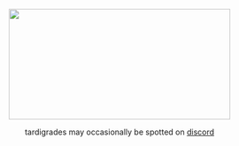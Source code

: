 <p align="center">
<img width="400" height="200" src="https://user-images.githubusercontent.com/159073/182078798-84b8a447-0ac9-4134-a26d-48457b1ef7bc.jpg" />
</p>
<p align="center">
tardigrades may occasionally be spotted on <a href="https://discord.gg/KUheB2UQ">discord</a>
</p>
